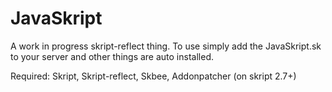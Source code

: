 # JavaSkript

A work in progress skript-reflect thing.
To use simply add the JavaSkript.sk to
your server and other things are auto
installed.

Required: Skript, Skript-reflect, Skbee, Addonpatcher (on skript 2.7+)
